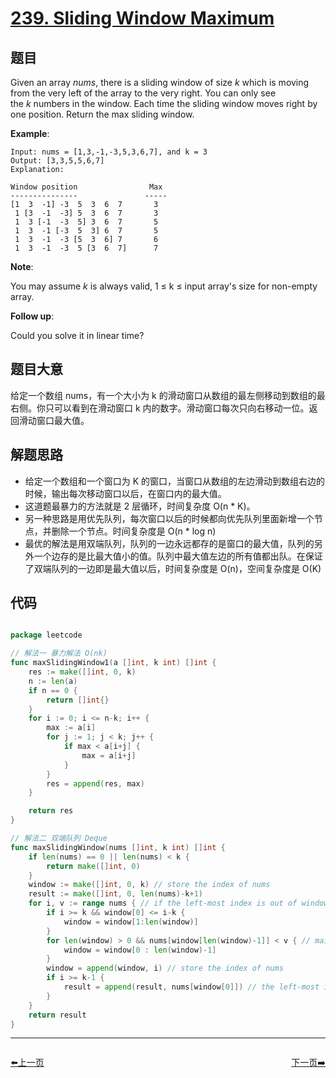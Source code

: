 # [239. Sliding Window Maximum](https://leetcode.com/problems/sliding-window-maximum/)



## 题目

Given an array *nums*, there is a sliding window of size *k* which is moving from the very left of the array to the very right. You can only see the *k* numbers in the window. Each time the sliding window moves right by one position. Return the max sliding window.

**Example**:

    Input: nums = [1,3,-1,-3,5,3,6,7], and k = 3
    Output: [3,3,5,5,6,7] 
    Explanation: 
    
    Window position                Max
    ---------------               -----
    [1  3  -1] -3  5  3  6  7       3
     1 [3  -1  -3] 5  3  6  7       3
     1  3 [-1  -3  5] 3  6  7       5
     1  3  -1 [-3  5  3] 6  7       5
     1  3  -1  -3 [5  3  6] 7       6
     1  3  -1  -3  5 [3  6  7]      7

**Note**:

You may assume *k* is always valid, 1 ≤ k ≤ input array's size for non-empty array.

**Follow up**:

Could you solve it in linear time?


## 题目大意

给定一个数组 nums，有一个大小为 k 的滑动窗口从数组的最左侧移动到数组的最右侧。你只可以看到在滑动窗口 k 内的数字。滑动窗口每次只向右移动一位。返回滑动窗口最大值。


## 解题思路

- 给定一个数组和一个窗口为 K 的窗口，当窗口从数组的左边滑动到数组右边的时候，输出每次移动窗口以后，在窗口内的最大值。
- 这道题最暴力的方法就是 2 层循环，时间复杂度 O(n * K)。
- 另一种思路是用优先队列，每次窗口以后的时候都向优先队列里面新增一个节点，并删除一个节点。时间复杂度是 O(n * log n)
- 最优的解法是用双端队列，队列的一边永远都存的是窗口的最大值，队列的另外一个边存的是比最大值小的值。队列中最大值左边的所有值都出队。在保证了双端队列的一边即是最大值以后，时间复杂度是 O(n)，空间复杂度是 O(K)



## 代码

```go

package leetcode

// 解法一 暴力解法 O(nk)
func maxSlidingWindow1(a []int, k int) []int {
    res := make([]int, 0, k)
    n := len(a)
    if n == 0 {
        return []int{}
    }
    for i := 0; i <= n-k; i++ {
        max := a[i]
        for j := 1; j < k; j++ {
            if max < a[i+j] {
                max = a[i+j]
            }
        }
        res = append(res, max)
    }

    return res
}

// 解法二 双端队列 Deque
func maxSlidingWindow(nums []int, k int) []int {
    if len(nums) == 0 || len(nums) < k {
        return make([]int, 0)
    }
    window := make([]int, 0, k) // store the index of nums
    result := make([]int, 0, len(nums)-k+1)
    for i, v := range nums { // if the left-most index is out of window, remove it
        if i >= k && window[0] <= i-k {
            window = window[1:len(window)]
        }
        for len(window) > 0 && nums[window[len(window)-1]] < v { // maintain window
            window = window[0 : len(window)-1]
        }
        window = append(window, i) // store the index of nums
        if i >= k-1 {
            result = append(result, nums[window[0]]) // the left-most is the index of max value in nums
        }
    }
    return result
}

```


----------------------------------------------
<div style="display: flex;justify-content: space-between;align-items: center;">
<p><a href="https://books.halfrost.com/leetcode/ChapterFour/0200~0299/0237.Delete-Node-in-a-Linked-List/">⬅️上一页</a></p>
<p><a href="https://books.halfrost.com/leetcode/ChapterFour/0200~0299/0240.Search-a-2D-Matrix-II/">下一页➡️</a></p>
</div>
